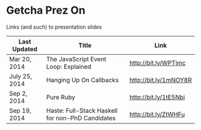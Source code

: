 Getcha Prez On
==============

Links (and such) to presentation slides

| Last Updated | Title | Link |
| ------------- |-------------------------|-----------------------|
| Mar 20, 2014 | The JavaScript Event Loop: Explained | http://bit.ly/WPTjmc |
| July 25, 2014 | Hanging Up On Callbacks | http://bit.ly/1mNOY8R |
| Sep 2, 2014   | Pure Ruby | http://bit.ly/1tE5Nbi |
| Sep 19, 2014  | Haste: Full-Stack Haskell for non-PhD Candidates | http://bit.ly/ZtWHFu |
